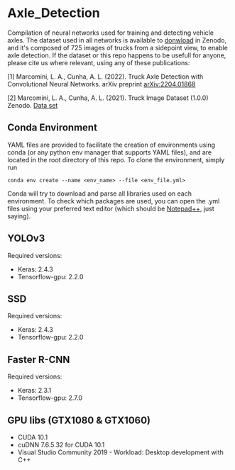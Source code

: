# Axle_Detection
Compilation of neural networks used for training and detecting vehicle axles. The dataset used in all networks is available to [donwload](https://doi.org/10.5281/zenodo.5744737) in Zenodo, and it's composed of 725 images of trucks from a sidepoint view, to enable axle detection. If the dataset or this repo happens to be usefull for anyone, please cite us where relevant, using any of these publications:

<a id="1">[1]</a> 
Marcomini, L. A., Cunha, A. L. (2022). 
Truck Axle Detection with Convolutional Neural Networks.
arXiv preprint [arXiv:2204.01868](https://arxiv.org/abs/2204.01868)

<a id="2">[2]</a> 
Marcomini, L. A., Cunha, A. L. (2021).
Truck Image Dataset (1.0.0)
Zenodo. [Data set](https://doi.org/10.5281/zenodo.5744737)


## Conda Environment
YAML files are provided to facilitate the creation of environments using conda (or any python env manager that supports YAML files), and are located in the root directory of this repo. To clone the environment, simply run

```
conda env create --name <env_name> --file <env_file.yml>
```

Conda will try to download and parse all libraries used on each environment. To check which packages are used, you can open the .yml files using your preferred text editor (which should be [Notepad++](https://notepad-plus-plus.org/downloads/), just saying).

## YOLOv3

Required versions:
- Keras: 2.4.3
- Tensorflow-gpu: 2.2.0


## SSD

Required versions:
- Keras: 2.4.3
- Tensorflow-gpu: 2.2.0


## Faster R-CNN

Required versions:
- Keras: 2.3.1
- Tensorflow-gpu: 2.7.0


## GPU libs (GTX1080 & GTX1060)
- CUDA 10.1
- cuDNN 7.6.5.32 for CUDA 10.1
- Visual Studio Community 2019 - Workload: Desktop development with C++
